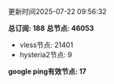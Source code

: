 更新时间2025-07-22 09:56:32

**总订阅: 188**
**总节点: 46053**
- vless节点: 21401
- hysteria2节点: 9

**google ping有效节点: 17**
